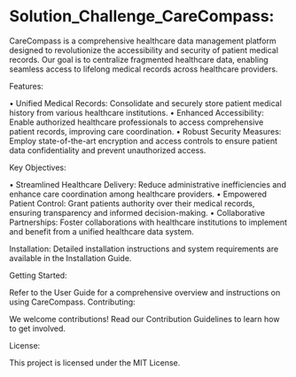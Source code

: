 # Solution_Challenge_CareCompass:

CareCompass is a comprehensive healthcare data management platform designed to revolutionize the accessibility and security of patient medical records. Our goal is to centralize fragmented healthcare data, enabling seamless access to lifelong medical records across healthcare providers.

Features:

• Unified Medical Records: Consolidate and securely store patient medical history from various healthcare institutions.
• Enhanced Accessibility: Enable authorized healthcare professionals to access comprehensive patient records, improving care coordination.
• Robust Security Measures: Employ state-of-the-art encryption and access controls to ensure patient data confidentiality and prevent unauthorized access.

Key Objectives:

• Streamlined Healthcare Delivery: Reduce administrative inefficiencies and enhance care coordination among healthcare providers.
• Empowered Patient Control: Grant patients authority over their medical records, ensuring transparency and informed decision-making.
• Collaborative Partnerships: Foster collaborations with healthcare institutions to implement and benefit from a unified healthcare data system.

Installation:
Detailed installation instructions and system requirements are available in the Installation Guide.

Getting Started:

Refer to the User Guide for a comprehensive overview and instructions on using CareCompass.
Contributing:

We welcome contributions! Read our Contribution Guidelines to learn how to get involved.

License:

This project is licensed under the MIT License.
